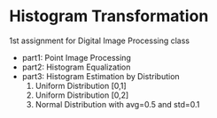 # Histogram Transformation
1st assignment for Digital Image Processing class
<br>
* part1: Point Image Processing
* part2: Histogram Equalization
* part3: Histogram Estimation by Distribution  
  1. Uniform Distribution [0,1]
  2. Uniform Distribution [0,2]
  3. Normal Distribution with avg=0.5 and std=0.1
                                                
